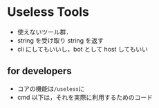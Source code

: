 # Useless Tools

- 使えないツール群．
- string を受け取り string を返す
- cli にしてもいいし，bot として host してもいい

## for developers

- コアの機能は`/useless`に
- cmd 以下は，それを実際に利用するためのコード
